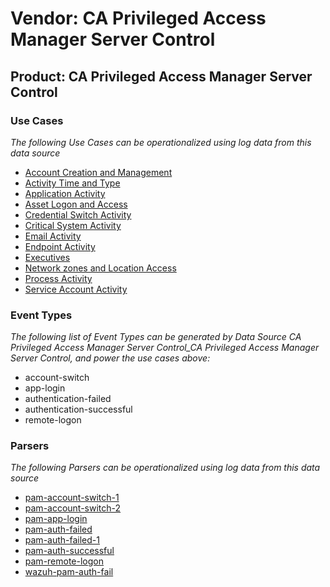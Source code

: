 Vendor: CA Privileged Access Manager Server Control
===================================================
Product: CA Privileged Access Manager Server Control
----------------------------------------------------

### Use Cases

_The following Use Cases can be operationalized using log data from this data source_

* [Account Creation and Management](usecase_account_creation_and_management.md)
* [Activity Time  and Type](usecase_activity_time__and_type.md)
* [Application Activity](usecase_application_activity.md)
* [Asset Logon and Access](usecase_asset_logon_and_access.md)
* [Credential Switch Activity](usecase_credential_switch_activity.md)
* [Critical System Activity](usecase_critical_system_activity.md)
* [Email Activity](usecase_email_activity.md)
* [Endpoint Activity](usecase_endpoint_activity.md)
* [Executives](usecase_executives.md)
* [Network zones and Location Access](usecase_network_zones_and_location_access.md)
* [Process Activity](usecase_process_activity.md)
* [Service Account Activity](usecase_service_account_activity.md)


### Event Types

_The following list of Event Types can be generated by Data Source CA Privileged Access Manager Server Control_CA Privileged Access Manager Server Control, and power the use cases above:_

- account-switch
- app-login
- authentication-failed
- authentication-successful
- remote-logon


### Parsers

_The following Parsers can be operationalized using log data from this data source_

* [pam-account-switch-1](parserContent_pam-account-switch-1.md)
* [pam-account-switch-2](parserContent_pam-account-switch-2.md)
* [pam-app-login](parserContent_pam-app-login.md)
* [pam-auth-failed](parserContent_pam-auth-failed.md)
* [pam-auth-failed-1](parserContent_pam-auth-failed-1.md)
* [pam-auth-successful](parserContent_pam-auth-successful.md)
* [pam-remote-logon](parserContent_pam-remote-logon.md)
* [wazuh-pam-auth-fail](parserContent_wazuh-pam-auth-fail.md)
